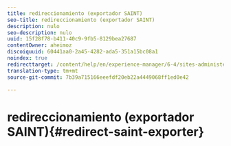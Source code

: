 ```yaml
---
title: redireccionamiento (exportador SAINT)
seo-title: redireccionamiento (exportador SAINT)
description: nulo
seo-description: nulo
uuid: 15f28f78-b411-40c9-9fb5-8129bea27687
contentOwner: aheimoz
discoiquuid: 60441aa0-2a45-4282-ada5-351a15bc08a1
noindex: true
redirecttarget: /content/help/en/experience-manager/6-4/sites-administering/adobeanalytics-classifications
translation-type: tm+mt
source-git-commit: 7b39a715166eeefdf20eb22a4449068ff1ed0e42

---
```



# redireccionamiento (exportador SAINT){#redirect-saint-exporter}

